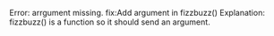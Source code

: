 Error: arrgument missing.
fix:Add argument in  fizzbuzz() 
Explanation: fizzbuzz() is a function so it should send an argument. 